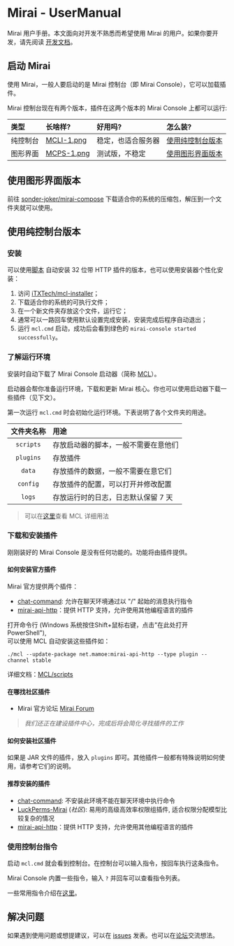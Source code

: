 # Mirai - UserManual

Mirai 用户手册。本文面向对开发不熟悉而希望使用 Mirai 的用户。如果你要开发，请先阅读 [开发文档](README.md)。

## 启动 Mirai

使用 Mirai，一般人要启动的是 Mirai 控制台（即 Mirai Console），它可以加载插件。

Mirai 控制台现在有两个版本，插件在这两个版本的 Mirai Console 上都可以运行:

[MCLI-1.png]: .UserManual_images/MCLI-1.png
[MCPS-1.png]: .UserManual_images/MCPS-1.png

| 类型    | 长啥样?       | 好用吗?          | 怎么装?                          |
|:-------|:-------------|:----------------|:-------------------------------|
| 纯控制台 | [MCLI-1.png] | 稳定，也适合服务器 | [使用纯控制台版本](#使用纯控制台版本) |
| 图形界面 | [MCPS-1.png] | 测试版，不稳定    | [使用图形界面版本](#使用图形界面版本) |

## 使用图形界面版本

前往 [sonder-joker/mirai-compose](https://github.com/sonder-joker/mirai-compose/releases) 下载适合你的系统的压缩包，解压到一个文件夹就可以使用。

## 使用纯控制台版本

### 安装

可以使用[脚本](https://mirai.mamoe.net/assets/uploads/files/1618372079496-install-20210412.cmd) 自动安装 32 位带 HTTP 插件的版本，也可以使用安装器个性化安装：

1. 访问 [iTXTech/mcl-installer](https://github.com/iTXTech/mcl-installer/releases)；
2. 下载适合你的系统的可执行文件；
3. 在一个新文件夹存放这个文件，运行它；
4. 通常可以一路回车使用默认设置完成安装，安装完成后程序自动退出；
5. 运行 `mcl.cmd` 启动，成功后会看到绿色的 `mirai-console started successfully`。

### 了解运行环境

安装时自动下载了 Mirai Console 启动器（简称 [MCL](https://github.com/iTXTech/mirai-console-loader)）。

启动器会帮你准备运行环境，下载和更新 Mirai 核心。你也可以使用启动器下载一些插件（见下文）。

第一次运行 `mcl.cmd` 时会初始化运行环境。下表说明了各个文件夹的用途。

| 文件夹名称  | 用途                           |
|:---------:|:------------------------------|
| `scripts` | 存放启动器的脚本，一般不需要在意他们 |
| `plugins` | 存放插件                       |
|  `data`   | 存放插件的数据，一般不需要在意它们   |
| `config`  | 存放插件的配置，可以打开并修改配置   |
|  `logs`   | 存放运行时的日志，日志默认保留 7 天 |

> 可以在[这里](https://github.com/iTXTech/mirai-console-loader)查看 MCL 详细用法

### 下载和安装插件

刚刚装好的 Mirai Console 是没有任何功能的。功能将由插件提供。

#### 如何安装官方插件

Mirai 官方提供两个插件：

- [chat-command](https://github.com/project-mirai/chat-command): 允许在聊天环境通过以 "/" 起始的消息执行指令
- [mirai-api-http](https://github.com/project-mirai/mirai-api-http)：提供 HTTP 支持，允许使用其他编程语言的插件

打开命令行 (Windows 系统按住Shift+鼠标右键，点击"在此处打开 PowerShell"),  
可以使用 MCL 自动安装这些插件如：

```
./mcl --update-package net.mamoe:mirai-api-http --type plugin --channel stable
```

详细文档：[MCL/scripts](https://github.com/iTXTech/mirai-console-loader/blob/master/scripts/README.md)

#### 在哪找社区插件

- Mirai 官方论坛 [Mirai Forum](https://mirai.mamoe.net/category/11/%E6%8F%92%E4%BB%B6%E5%8F%91%E5%B8%83)

> *我们还正在建设插件中心，完成后将会简化寻找插件的工作*

#### 如何安装社区插件

如果是 JAR 文件的插件，放入 `plugins` 即可。其他插件一般都有特殊说明如何使用，请参考它们的说明。

#### 推荐安装的插件

- [chat-command](https://github.com/project-mirai/chat-command): 不安装此环境不能在聊天环境中执行命令
- [LuckPerms-Mirai](https://github.com/Karlatemp/LuckPerms-Mirai) (*社区*): 易用的高级高效率权限组插件, 适合权限分配模型比较复杂的情况
- [mirai-api-http](https://github.com/project-mirai/mirai-api-http)：提供 HTTP 支持，允许使用其他编程语言的插件

### 使用控制台指令

启动 `mcl.cmd` 就会看到控制台。在控制台可以输入指令，按回车执行这条指令。

Mirai Console 内置一些指令，输入 `?` 并回车可以查看指令列表。

一些常用指令介绍在[这里](https://github.com/mamoe/mirai-console/blob/master/docs/BuiltInCommands.md#mirai-console---builtin-commands)。

## 解决问题

如果遇到使用问题或想提建议，可以在 [issues](https://github.com/mamoe/mirai/issues) 发表。也可以在[论坛](https://mirai.mamoe.net/)交流想法。

